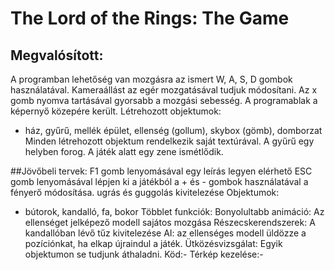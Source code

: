 # The Lord of the Rings: The Game

## Megvalósított:
A programban lehetőség van mozgásra az ismert W, A, S, D gombok használatával.
Kameraállást az egér mozgatásával tudjuk módosítani.
Az x gomb nyomva tartásával gyorsabb a mozgási sebesség.
A programablak a képernyő közepére került.
Létrehozott objektumok:
- ház, gyűrű, mellék épület, ellenség (gollum), skybox (gömb), domborzat
Minden létrehozott objektum rendelkezik saját textúrával.
A gyűrű egy helyben forog.
A játék alatt egy zene ismétlődik.

##Jövőbeli tervek:
F1 gomb lenyomásával egy leírás legyen elérhető
ESC gomb lenyomásával lépjen ki a játékból
 a + és - gombok használatával a fényerő módosítása.
ugrás és guggolás kivitelezése
Objektumok:
- bútorok, kandalló, fa, bokor
Többlet funkciók:
Bonyolultabb animáció: Az ellenséget jelképező modell sajátos mozgása
Részecskerendszerek: A kandallóban lévő tűz kivitelezése
AI: az ellenséges modell üldözze a pozíciónkat, ha elkap újraindul a játék.
Ütközésvizsgálat: Egyik objektumon se tudjunk áthaladni.
Köd:-
Térkép kezelése:-